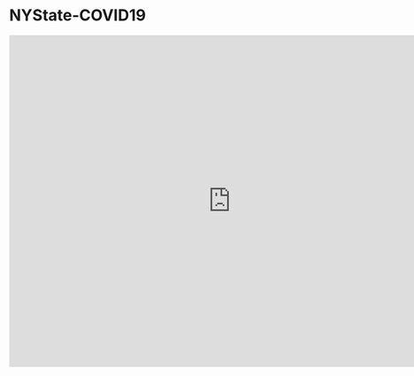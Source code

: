 # NYState-COVID19
<iframe width="800" height="600" src="https://app.powerbi.com/view?r=eyJrIjoiNGNlOTBkNDQtYjM0MS00MjM2LWI0MTctYzUyMDA2MWRjZDAzIiwidCI6IjY0NGQ5ODc1LTU0ZjYtNGY1Zi1iNTYyLTJhMTQ3NTU3NzlmNyIsImMiOjF9" frameborder="0" allowFullScreen="true"></iframe>
